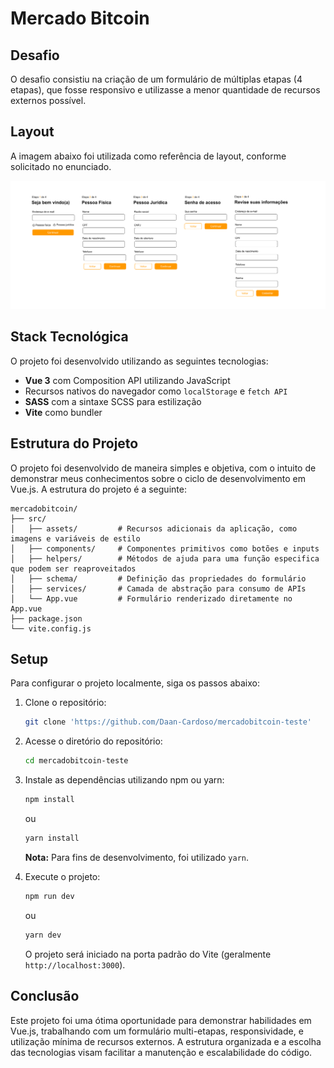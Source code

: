 # Mercado Bitcoin

## Desafio

O desafio consistiu na criação de um formulário de múltiplas etapas (4 etapas), que fosse responsivo e utilizasse a menor quantidade de recursos externos possível.

## Layout

A imagem abaixo foi utilizada como referência de layout, conforme solicitado no enunciado.

![Layout de Referência](./layout.png)

## Stack Tecnológica

O projeto foi desenvolvido utilizando as seguintes tecnologias:

- **Vue 3** com Composition API utilizando JavaScript
- Recursos nativos do navegador como `localStorage` e `fetch API`
- **SASS** com a sintaxe SCSS para estilização
- **Vite** como bundler

## Estrutura do Projeto

O projeto foi desenvolvido de maneira simples e objetiva, com o intuito de demonstrar meus conhecimentos sobre o ciclo de desenvolvimento em Vue.js. A estrutura do projeto é a seguinte:

```
mercadobitcoin/
├── src/
│   ├── assets/         # Recursos adicionais da aplicação, como imagens e variáveis de estilo
│   ├── components/     # Componentes primitivos como botões e inputs
│   ├── helpers/        # Métodos de ajuda para uma função especifica que podem ser reaproveitados
│   ├── schema/         # Definição das propriedades do formulário
│   ├── services/       # Camada de abstração para consumo de APIs
│   └── App.vue         # Formulário renderizado diretamente no App.vue
├── package.json
└── vite.config.js
```

## Setup

Para configurar o projeto localmente, siga os passos abaixo:

1. Clone o repositório:
   ```sh
   git clone 'https://github.com/Daan-Cardoso/mercadobitcoin-teste'
   ```
2. Acesse o diretório do repositório:
   ```sh
   cd mercadobitcoin-teste
   ```
3. Instale as dependências utilizando npm ou yarn:
   ```sh
   npm install
   ```
   ou
   ```sh
   yarn install
   ```
   **Nota:** Para fins de desenvolvimento, foi utilizado `yarn`.

4. Execute o projeto:
   ```sh
   npm run dev
   ```
   ou
   ```sh
   yarn dev
   ```
   O projeto será iniciado na porta padrão do Vite (geralmente `http://localhost:3000`).

## Conclusão

Este projeto foi uma ótima oportunidade para demonstrar habilidades em Vue.js, trabalhando com um formulário multi-etapas, responsividade, e utilização mínima de recursos externos. A estrutura organizada e a escolha das tecnologias visam facilitar a manutenção e escalabilidade do código.
